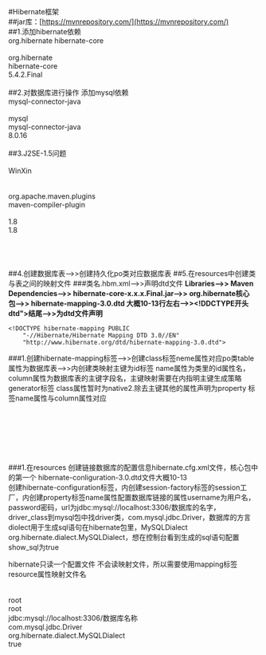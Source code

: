 #Hibernate框架  
##jar库：[https://mvnrepository.com/](https://mvnrepository.com/)  
##1.添加hibernate依赖  
	org.hibernate hibernate-core  
	<dependency>  
    	<groupId>org.hibernate</groupId>  
    	<artifactId>hibernate-core</artifactId>  
		<version>5.4.2.Final</version>  
	</dependency>  
##2.对数据库进行操作 添加mysql依赖  
	mysql-connector-java  
	<dependency>  
  		<groupId>mysql</groupId>  
  		<artifactId>mysql-connector-java</artifactId>  
  		<version>8.0.16</version>  
  	</dependency>  
##3.J2SE-1.5问题  
	<build>  
		<finalName>WinXin</finalName>  
		<plugins>  
			<plugin>   
				<groupId>org.apache.maven.plugins</groupId>    
				<artifactId>maven-compiler-plugin</artifactId>  
				<configuration>  
					<source>1.8</source>   
					<target>1.8</target>   
				</configuration>  
			</plugin>   
		</plugins>   
	</build>  
##4.创建数据库表-->>创建持久化po类对应数据库表
##5.在resources中创建类与表之间的映射文件
###类名.hbm.xml-->>声明dtd文件
**Libraries-->>
Maven Dependencies-->>
hibernate-core-x.x.x.Final.jar-->>
org.hibernate核心包-->>
hibernate-mapping-3.0.dtd
大概10-13行左右-->><!DDCTYPE开头dtd">结尾-->>为dtd文件声明**  

	<!DOCTYPE hibernate-mapping PUBLIC  
		"-//Hibernate/Hibernate Mapping DTD 3.0//EN"  
		"http://www.hibernate.org/dtd/hibernate-mapping-3.0.dtd">
	
###1.创建hibernate-mapping标签-->>创建class标签neme属性对应po类table属性为数据库表-->>内创建类映射主键为id标签 name属性为类里的id属性名，column属性为数据库表的主键字段名，主键映射需要在内指明主键生成策略generator标签 class属性暂时为native2.除去主键其他的属性声明为property 标签name属性与column属性对应  
	<hibernate-mapping>  
		<class name="po.Emp" table="emp">  
			<id name="empno" column="empno">  
				<generator class="native"></generator>  
			</id>  
			<property name="ename" column="ename"></property>  
		</class>  
	</hibernate-mapping>
###1.在resources 创建链接数据库的配置信息hibernate.cfg.xml文件，核心包中的第一个 hibernate-conliguration-3.0.dtd文件大概10-13  
	<!DOCTYPE hibernate-configuration PUBLIC  
		"-//Hibernate/Hibernate Configuration DTD 3.0//EN"  
		"http://www.hibernate.org/dtd/hibernate-configuration-3.0.dtd">
创建hibernate-configuration标签，内创建session-factory标签的session工厂，内创建property标签name属性配置数据库链接的属性username为用户名，password密码，url为jdbc:mysql://localhost:3306/数据库的名字，driver_class到mysql包中找driver类，com.mysql.jdbc.Driver，数据库的方言diolect用于生成sql语句在hibernate包里，MySQLDialect org.hibernate.dialect.MySQLDialect，想在控制台看到生成的sql语句配置show_sql为true

hibernate只读一个配置文件 不会读映射文件，所以需要使用mapping标签 resource属性映射文件名  
	<hibernate-configuration>  
		<session-factory>  
			<property name="uername">root</property>  
			<property name="password">root</property>  
			<property name="url">jdbc:mysql://localhost:3306/数据库名称</property>  
			<property name="driver_class">com.mysql.jdbc.Driver</property>  
			<property name="dialect">org.hibernate.dialect.MySQLDialect</property>  
			<property name="show_sql">true</property>  
			<mapping resource="emp.hbm.xml"/>  
		</session-factory>  
	</hibernate-configuration>  







